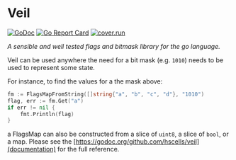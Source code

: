 # Veil


[![GoDoc](https://godoc.org/github.com/hscells/veil?status.svg)](https://godoc.org/github.com/hscells/veil)
[![Go Report Card](https://goreportcard.com/badge/github.com/hscells/veil)](https://goreportcard.com/report/github.com/hscells/veil)
[![cover.run](https://cover.run/go/github.com/hscells/veil.svg)](https://gocover.io/github.com/hscells/doi)


_A sensible and well tested flags and bitmask library for the go language._

Veil can be used anywhere the need for a bit mask (e.g. `1010`) needs to be used
to represent some state.

For instance, to find the values for a the mask above:

```go
fm := FlagsMapFromString([]string{"a", "b", "c", "d"}, "1010")
flag, err := fm.Get("a")
if err != nil {
    fmt.Println(flag)
}
```

a FlagsMap can also be constructed from a slice of `uint8`, a slice of `bool`,
or a map. Please see the [https://godoc.org/github.com/hscells/veil](documentation)
for the full reference.

